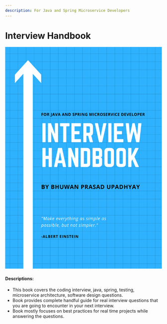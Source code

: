 ```yaml
---
description: For Java and Spring Microservice Developers
---
```


# Interview Handbook

![](.gitbook/assets/cover.png)

#### Descriptions:

* This book covers the coding interview, java, spring, testing, microservice architecture, software design questions.
* Book provides complete handful guide for real interview questions that you are going to encounter in your next interview.
* Book mostly focuses on best practices for real time projects while answering the questions.

